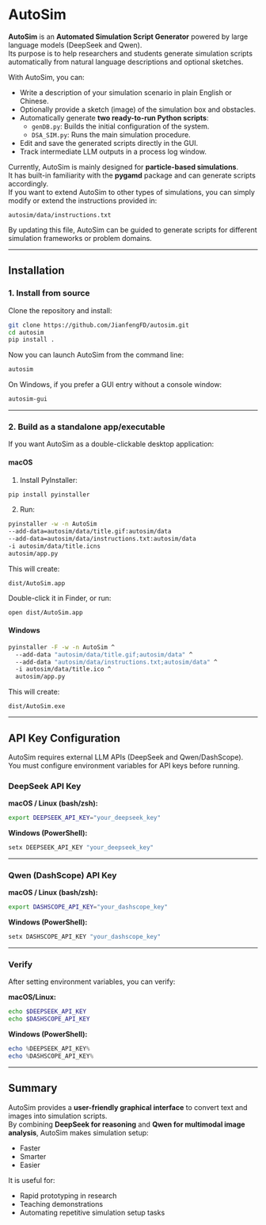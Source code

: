 # AutoSim
**AutoSim** is an **Automated Simulation Script Generator** powered by large language models (DeepSeek and Qwen).  
Its purpose is to help researchers and students generate simulation scripts automatically from natural language descriptions and optional sketches.  

With AutoSim, you can:
- Write a description of your simulation scenario in plain English or Chinese.
- Optionally provide a sketch (image) of the simulation box and obstacles.
- Automatically generate **two ready-to-run Python scripts**:
  - `genDB.py`: Builds the initial configuration of the system.
  - `DSA_SIM.py`: Runs the main simulation procedure.
- Edit and save the generated scripts directly in the GUI.
- Track intermediate LLM outputs in a process log window.

Currently, AutoSim is mainly designed for **particle-based simulations**.  
It has built-in familiarity with the **pygamd** package and can generate scripts accordingly.  
If you want to extend AutoSim to other types of simulations, you can simply modify or extend the instructions provided in:
```
autosim/data/instructions.txt
```
By updating this file, AutoSim can be guided to generate scripts for different simulation frameworks or problem domains.

---

## Installation

### 1. Install from source

Clone the repository and install:

```bash
git clone https://github.com/JianfengFD/autosim.git
cd autosim
pip install .
```

Now you can launch AutoSim from the command line:

```bash
autosim
```

On Windows, if you prefer a GUI entry without a console window:

```bash
autosim-gui
```

---

### 2. Build as a standalone app/executable

If you want AutoSim as a double-clickable desktop application:

#### macOS

1. Install PyInstaller:

```bash
pip install pyinstaller
```

2. Run:

```bash
pyinstaller -w -n AutoSim
--add-data=autosim/data/title.gif:autosim/data
--add-data=autosim/data/instructions.txt:autosim/data
-i autosim/data/title.icns
autosim/app.py
```

This will create:

```
dist/AutoSim.app
```

Double-click it in Finder, or run:

```bash
open dist/AutoSim.app
```

#### Windows

```bash
pyinstaller -F -w -n AutoSim ^
  --add-data "autosim/data/title.gif;autosim/data" ^
  --add-data "autosim/data/instructions.txt;autosim/data" ^
  -i autosim/data/title.ico ^
  autosim/app.py
```

This will create:

```
dist/AutoSim.exe
```

---

## API Key Configuration

AutoSim requires external LLM APIs (DeepSeek and Qwen/DashScope).  
You must configure environment variables for API keys before running.

### DeepSeek API Key

**macOS / Linux (bash/zsh):**

```bash
export DEEPSEEK_API_KEY="your_deepseek_key"
```

**Windows (PowerShell):**

```powershell
setx DEEPSEEK_API_KEY "your_deepseek_key"
```

---

### Qwen (DashScope) API Key

**macOS / Linux (bash/zsh):**

```bash
export DASHSCOPE_API_KEY="your_dashscope_key"
```

**Windows (PowerShell):**

```powershell
setx DASHSCOPE_API_KEY "your_dashscope_key"
```

---

### Verify

After setting environment variables, you can verify:

**macOS/Linux:**

```bash
echo $DEEPSEEK_API_KEY
echo $DASHSCOPE_API_KEY
```

**Windows (PowerShell):**

```powershell
echo %DEEPSEEK_API_KEY%
echo %DASHSCOPE_API_KEY%
```

---

## Summary

AutoSim provides a **user-friendly graphical interface** to convert text and images into simulation scripts.  
By combining **DeepSeek for reasoning** and **Qwen for multimodal image analysis**, AutoSim makes simulation setup:  
- Faster  
- Smarter  
- Easier  

It is useful for:
- Rapid prototyping in research
- Teaching demonstrations
- Automating repetitive simulation setup tasks
